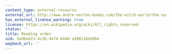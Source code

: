 ```yaml
---
content_type: external-resource
external_url: http://www.andre-norton-books.com/the-witch-world/the-sorcerer-s-conspectus/977-ww-reading-order#ro-2
has_external_license_warning: true
license: https://en.wikipedia.org/wiki/All_rights_reserved
status: ''
title: Reading order
uid: 5a96ed23-4c2b-4ef4-8440-a388116de06e
wayback_url: ''
---
```

